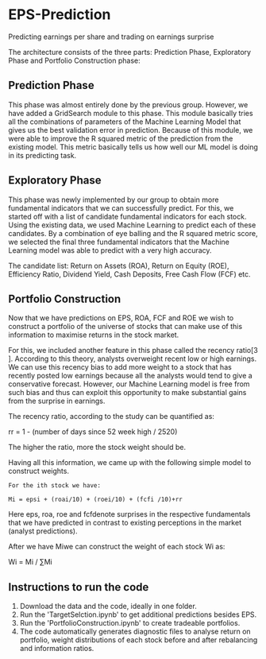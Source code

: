 # EPS-Prediction
Predicting earnings per share and trading on earnings surprise

The architecture consists of the three parts: Prediction Phase, Exploratory Phase and Portfolio Construction phase:

## Prediction Phase
This phase was almost entirely done by the previous group. However, we have added a GridSearch module to this phase. This module basically tries all the combinations of parameters of the Machine Learning Model that gives us the best validation error in prediction. Because of this module, we were able to improve the R squared metric of the prediction from the existing model. This metric basically tells us how well our ML model is doing in its predicting task.

## Exploratory Phase
This phase was newly implemented by our group to obtain more fundamental indicators that we can successfully predict. For this, we started off with a list of candidate fundamental indicators for each stock. Using the existing data, we used Machine Learning to predict each of these candidates. By a combination of eye balling and the R squared metric score, we selected the final three fundamental indicators that the Machine Learning model was able to predict with a very high accuracy.

The candidate list: Return on Assets (ROA), Return on Equity (ROE), Efficiency Ratio, Dividend Yield, Cash Deposits, Free Cash Flow (FCF) etc.

## Portfolio Construction
Now that we have predictions on EPS, ROA, FCF and ROE we wish to construct a portfolio of the universe of stocks that can make use of this information to maximise returns in the stock market. 

For this, we included another feature in this phase called the recency ratio[3 ]. According to this theory, analysts overweight recent low or high earnings. We can use this recency bias to add more weight to a stock that has recently posted low earnings because all the analysts would tend to give a conservative forecast. However, our Machine Learning model is free from such bias and thus can exploit this opportunity to make substantial gains from the surprise in earnings. 

The recency ratio, according to the study can be quantified as:

rr = 1 - (number of days since 52 week high / 2520)

The higher the ratio, more the stock weight should be.

Having all this information, we came up with the following simple model to construct weights.

    For the ith stock we have:
    
    Mi = epsi + (roai/10) + (roei/10) + (fcfi /10)+rr 
    
Here eps, roa, roe and fcfdenote surprises in the respective fundamentals that we have     predicted in contrast to existing perceptions in the market (analyst predictions).

After we have Miwe can construct the weight of each stock Wi as:

Wi = Mi / ∑Mi

## Instructions to run the code

1. Download the data and the code, ideally in one folder.
2. Run the 'TargetSelction.ipynb' to get additional predictions besides EPS.
3. Run the 'PortfolioConstruction.ipynb' to create tradeable portfolios. 
4. The code automatically generates diagnostic files to analyse return on portfolio, weight distributions of each stock before and after rebalancing and information ratios.
